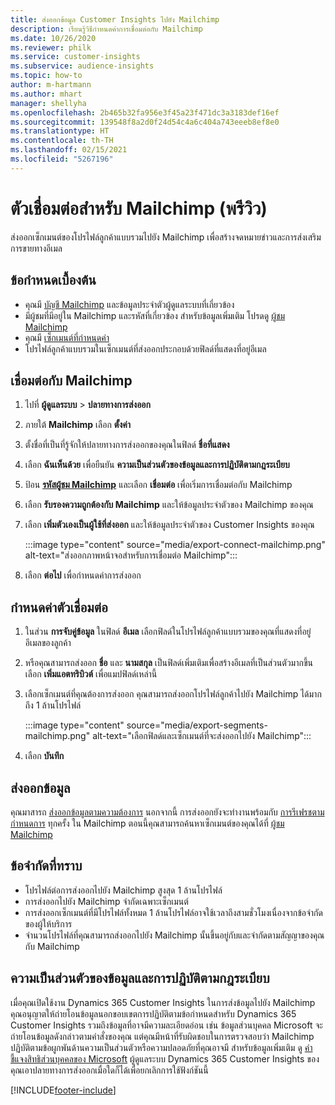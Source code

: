 ```yaml
---
title: ส่งออกข้อมูล Customer Insights ไปยัง Mailchimp
description: เรียนรู้วิธีกำหนดค่าการเชื่อมต่อกับ Mailchimp
ms.date: 10/26/2020
ms.reviewer: philk
ms.service: customer-insights
ms.subservice: audience-insights
ms.topic: how-to
author: m-hartmann
ms.author: mhart
manager: shellyha
ms.openlocfilehash: 2b465b32fa956e3f45a23f471dc3a3183def16ef
ms.sourcegitcommit: 139548f8a2d0f24d54c4a6c404a743eeeb8ef8e0
ms.translationtype: HT
ms.contentlocale: th-TH
ms.lasthandoff: 02/15/2021
ms.locfileid: "5267196"
---
```

# <a name="connector-for-mailchimp-preview"></a>ตัวเชื่อมต่อสำหรับ Mailchimp (พรีวิว)

ส่งออกเซ็กเมนต์ของโปรไฟล์ลูกค้าแบบรวมไปยัง Mailchimp เพื่อสร้างจดหมายข่าวและการส่งเสริมการขายทางอีเมล

## <a name="prerequisites"></a>ข้อกำหนดเบื้องต้น

-   คุณมี [บัญชี Mailchimp](https://mailchimp.com/) และข้อมูลประจำตัวผู้ดูแลระบบที่เกี่ยวข้อง
-   มีผู้ชมที่มีอยู่ใน Mailchimp และรหัสที่เกี่ยวข้อง สำหรับข้อมูลเพิ่มเติม โปรดดู [ผู้ชม Mailchimp](https://mailchimp.com/help/create-audience/)
-   คุณมี [เซ็กเมนต์ที่กำหนดค่า](segments.md)
-   โปรไฟล์ลูกค้าแบบรวมในเซ็กเมนต์ที่ส่งออกประกอบด้วยฟิลด์ที่แสดงที่อยู่อีเมล

## <a name="connect-to-mailchimp"></a>เชื่อมต่อกับ Mailchimp

1. ไปที่ **ผู้ดูแลระบบ** > **ปลายทางการส่งออก**

1. ภายใต้ **Mailchimp** เลือก **ตั้งค่า**

1. ตั้งชื่อที่เป็นที่รู้จักให้ปลายทางการส่งออกของคุณในฟิลด์ **ชื่อที่แสดง**

1. เลือก **ฉันเห็นด้วย** เพื่อยืนยัน **ความเป็นส่วนตัวของข้อมูลและการปฏิบัติตามกฎระเบียบ**

1. ป้อน **[รหัสผู้ชม Mailchimp](https://mailchimp.com/help/find-audience-id/)** และเลือก **เชื่อมต่อ** เพื่อเริ่มการเชื่อมต่อกับ Mailchimp

1. เลือก **รับรองความถูกต้องกับ Mailchimp** และให้ข้อมูลประจำตัวของ Mailchimp ของคุณ

1. เลือก **เพิ่มตัวเองเป็นผู้ใช้ที่ส่งออก** และให้ข้อมูลประจำตัวของ Customer Insights ของคุณ

   :::image type="content" source="media/export-connect-mailchimp.png" alt-text="ส่งออกภาพหน้าจอสำหรับการเชื่อมต่อ Mailchimp":::

1. เลือก **ต่อไป** เพื่อกำหนดค่าการส่งออก

## <a name="configure-the-connector"></a>กำหนดค่าตัวเชื่อมต่อ

1. ในส่วน **การจับคู่ข้อมูล** ในฟิลด์ **อีเมล** เลือกฟิลด์ในโปรไฟล์ลูกค้าแบบรวมของคุณที่แสดงที่อยู่อีเมลของลูกค้า 

1. หรือคุณสามารถส่งออก **ชื่อ** และ **นามสกุล** เป็นฟิลด์เพิ่มเติมเพื่อสร้างอีเมลที่เป็นส่วนตัวมากขึ้น เลือก **เพิ่มแอตทริบิวต์** เพื่อแมปฟิลด์เหล่านี้

1. เลือกเซ็กเมนต์ที่คุณต้องการส่งออก คุณสามารถส่งออกโปรไฟล์ลูกค้าไปยัง Mailchimp ได้มากถึง 1 ล้านโปรไฟล์

   :::image type="content" source="media/export-segments-mailchimp.png" alt-text="เลือกฟิลด์และเซ็กเมนต์ที่จะส่งออกไปยัง Mailchimp":::

1. เลือก **บันทึก**

## <a name="export-the-data"></a>ส่งออกข้อมูล

คุณมาสารถ [ส่งออกข้อมูลตามความต้องการ](export-destinations.md) นอกจากนี้ การส่งออกยังจะทำงานพร้อมกับ [การรีเฟรชตามกำหนดการ](system.md#schedule-tab) ทุกครั้ง ใน Mailchimp ตอนนี้คุณสามารถค้นหาเซ็กเมนต์ของคุณได้ที่ [ผู้ชม Mailchimp](https://mailchimp.com/help/create-audience/)

## <a name="known-limitations"></a>ข้อจำกัดที่ทราบ

- โปรไฟล์ต่อการส่งออกไปยัง Mailchimp สูงสุด 1 ล้านโปรไฟล์
- การส่งออกไปยัง Mailchimp จำกัดเฉพาะเซ็กเมนต์
- การส่งออกเซ็กเมนต์ที่มีโปรไฟล์ทั้งหมด 1 ล้านโปรไฟล์อาจใช้เวลาถึงสามชั่วโมงเนื่องจากข้อจำกัดของผู้ให้บริการ 
- จำนวนโปรไฟล์ที่คุณสามารถส่งออกไปยัง Mailchimp นั้นขึ้นอยู่กับและจำกัดตามสัญญาของคุณกับ Mailchimp

## <a name="data-privacy-and-compliance"></a>ความเป็นส่วนตัวของข้อมูลและการปฏิบัติตามกฎระเบียบ

เมื่อคุณเปิดใช้งาน Dynamics 365 Customer Insights ในการส่งข้อมูลไปยัง Mailchimp คุณอนุญาตให้ถ่ายโอนข้อมูลนอกขอบเขตการปฏิบัติตามข้อกำหนดสำหรับ Dynamics 365 Customer Insights รวมถึงข้อมูลที่อาจมีความละเอียดอ่อน เช่น ข้อมูลส่วนบุคคล Microsoft จะถ่ายโอนข้อมูลดังกล่าวตามคำสั่งของคุณ แต่คุณมีหน้าที่รับผิดชอบในการตรวจสอบว่า Mailchimp ปฏิบัติตามข้อผูกพันด้านความเป็นส่วนตัวหรือความปลอดภัยที่คุณอาจมี สำหรับข้อมูลเพิ่มเติม ดู [คำชี้แจงสิทธิส่วนบุคคลของ Microsoft](https://go.microsoft.com/fwlink/?linkid=396732)
ผู้ดูแลระบบ Dynamics 365 Customer Insights ของคุณเอาปลายทางการส่งออกเมื่อใดก็ได้เพื่อยกเลิกการใช้ฟังก์ชันนี้


[!INCLUDE[footer-include](../includes/footer-banner.md)]